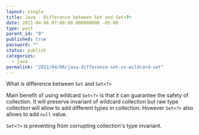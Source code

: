 ```yaml
---
layout: single
title: Java - Difference between Set and Set<?>
date: 2021-04-06 07:00:00.000000000 -05:00
type: post
parent_id: "0"
published: true
password: ""
status: publish
categories:
  - java
permalink: "2021/04/06/java-difference-set-vs-wildcard-set"
---
```

What is difference between `Set` and `Set<?>`

Main benefit of using wildcard `Set<?>` is that it can guarantee the safety of collection. It will preserve invariant of wildcard collection but raw type collection will allow to add different types in collection. However `Set<?>` also allows to add `null` value.

`Set<?>` is preventing from corrupting collection's type invariant.